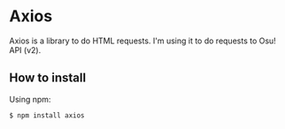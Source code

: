 # Axios

Axios is a library to do HTML requests.
I'm using it to do requests to Osu! API (v2).

## How to install

Using npm:
```cmd
$ npm install axios
```